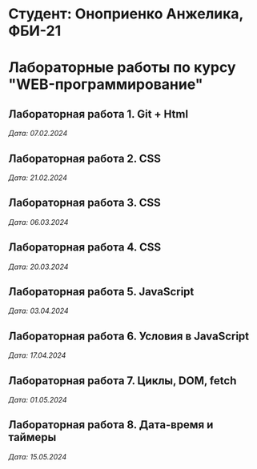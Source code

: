 # Студент: Оноприенко Анжелика, ФБИ-21

# Лабораторные работы по курсу "WEB-программирование"

## Лабораторная работа 1. Git + Html

*Дата: 07.02.2024*  

## Лабораторная работа 2. CSS

*Дата: 21.02.2024*

## Лабораторная работа 3. CSS

*Дата: 06.03.2024*

## Лабораторная работа 4. CSS

*Дата: 20.03.2024*

## Лабораторная работа 5. JavaScript

*Дата: 03.04.2024*

## Лабораторная работа 6. Условия в JavaScript

*Дата: 17.04.2024*

## Лабораторная работа 7. Циклы, DOM, fetch

*Дата: 01.05.2024*

## Лабораторная работа 8. Дата-время и таймеры

*Дата: 15.05.2024*
